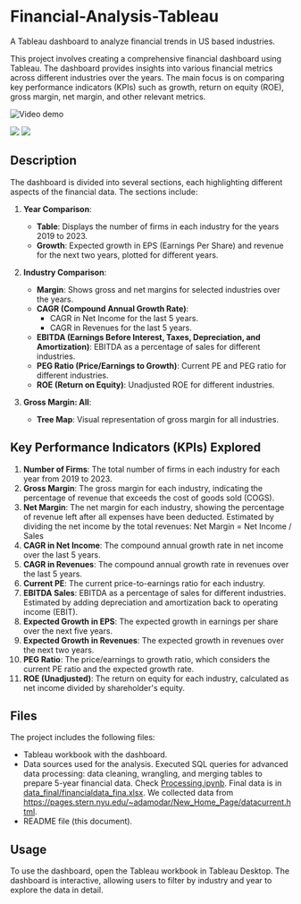 # Financial-Analysis-Tableau
A Tableau dashboard to analyze financial trends in US based industries.

This project involves creating a comprehensive financial dashboard using Tableau. The dashboard provides insights into various financial metrics across different industries over the years. The main focus is on comparing key performance indicators (KPIs) such as growth, return on equity (ROE), gross margin, net margin, and other relevant metrics.

![Video demo](./assets/financialdashboard.gif)

![](./assets/financialdashboard1.png)
![](./assets/financialdashboard2.png)

## Description

The dashboard is divided into several sections, each highlighting different aspects of the financial data. The sections include:

1. **Year Comparison**:
    - **Table**: Displays the number of firms in each industry for the years 2019 to 2023.
    - **Growth**: Expected growth in EPS (Earnings Per Share) and revenue for the next two years, plotted for different years.

2. **Industry Comparison**:
    - **Margin**: Shows gross and net margins for selected industries over the years.
    - **CAGR (Compound Annual Growth Rate)**:
        - CAGR in Net Income for the last 5 years.
        - CAGR in Revenues for the last 5 years.
    - **EBITDA (Earnings Before Interest, Taxes, Depreciation, and Amortization)**: EBITDA as a percentage of sales for different industries.
    - **PEG Ratio (Price/Earnings to Growth)**: Current PE and PEG ratio for different industries.
    - **ROE (Return on Equity)**: Unadjusted ROE for different industries.

3. **Gross Margin: All**:
    - **Tree Map**: Visual representation of gross margin for all industries.

## Key Performance Indicators (KPIs) Explored

1. **Number of Firms**: The total number of firms in each industry for each year from 2019 to 2023.
2. **Gross Margin**: The gross margin for each industry, indicating the percentage of revenue that exceeds the cost of goods sold (COGS).
3. **Net Margin**: The net margin for each industry, showing the percentage of revenue left after all expenses have been deducted. Estimated by dividing the net income by the total revenues: Net Margin = Net Income / Sales
4. **CAGR in Net Income**: The compound annual growth rate in net income over the last 5 years.
5. **CAGR in Revenues**: The compound annual growth rate in revenues over the last 5 years.
6. **Current PE**: The current price-to-earnings ratio for each industry.
7. **EBITDA Sales**: EBITDA as a percentage of sales for different industries. Estimated by adding depreciation and amortization back to operating income (EBIT).
8. **Expected Growth in EPS**: The expected growth in earnings per share over the next five years.
9. **Expected Growth in Revenues**: The expected growth in revenues over the next two years.
10. **PEG Ratio**: The price/earnings to growth ratio, which considers the current PE ratio and the expected growth rate.
11. **ROE (Unadjusted)**: The return on equity for each industry, calculated as net income divided by shareholder's equity.

## Files

The project includes the following files:
- Tableau workbook with the dashboard.
- Data sources used for the analysis. Executed SQL queries for advanced data processing: data cleaning, wrangling, and merging tables to prepare 5-year financial data. Check [Processing.ipynb](Processing.ipynb). Final data is in [data_final/financialdata_fina.xlsx](./data_final/financialdata_final.xlsx). We collected data from https://pages.stern.nyu.edu/~adamodar/New_Home_Page/datacurrent.html.
- README file (this document).

## Usage

To use the dashboard, open the Tableau workbook in Tableau Desktop. The dashboard is interactive, allowing users to filter by industry and year to explore the data in detail.
